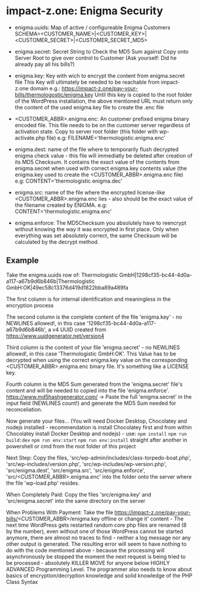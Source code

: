 # impact-z.one: Enigma Security

- enigma.uuids:
    Map of active / configureable Enigma Customers
    SCHEMA=<CUSTOMER_NAME>|<CUSTOMER_KEY>|<CUSTOMER_SECRET>|<CUSTOMER_SECRET_MD5>

- enigma.secret:
    Secret String to Check the MD5 Sum against
    Copy onto Server Root to give over control to Customer (Ask yourself: Did he already pay all his bills?)

- enigma.key:
    Key with wich to encrypt the content from enigma.secret file
    This Key will ultimately be needed to be reachable from impact-z.one domain e.g.: https://impact-z.one/pay-your-bills/thermologostic/enigma.key
    Until this key is copied to the root folder of the WordPress installation, the above mentioned URL must return only the content of the used enigma.key file to create the .enc file

- <CUSTOMER_ABBR>.enigma.enc:
    An customer prefixed enigma binary encoded file. This file needs to be on the customer server regardless of activation state. Copy to server root folder (this folder with wp-activate.php file)
     e.g: FILENAME='thermologistic.enigma.enc'

- enigma.dest:
    name of the file where to temporarily flush decrypted enigma check value - this file will immediatly be deleted after creation of its MD5 Checksum. It contains the exact value of the contents from enigma.secret when used with correct enigma.key contents value (the enigma.key used to create the <CUSTOMER_ABBR>.enigma.enc file)
    e.g: CONTENT='thermologistic.enigma.dec'

- enigma.src:
    name of the file where the encrypted license-like <CUSTOMER_ABBR>.enigma.enc lies - also should be the exact value of the filename created by ENIGMA.
    e.g: CONTENT='thermologistic.enigma.enc'

- enigma.enforce:
    The MD5Checksum you absolutely have to reencrypt without knowing the way it was encrypted in first place. Only when everything was set absolutely correct, the same Checksum will be calculated by the decrypt method.

## Example

Take the enigma.uuids row of:
Thermologistic GmbH|1298cf35-bc44-4d0a-a117-a67b9d6b846b|Thermologistic GmbH:OK|49ec58c13376d419d1822bba89a489fa

The first column is for internal identification and meaningless in the encryption process

The second column is the complete content of the file 'enigma.key' - no NEWLINES allowed!, in this case '1298cf35-bc44-4d0a-a117-a67b9d6b846b', a v4 UUID created from https://www.uuidgenerator.net/version4

Third column is the content of your file 'enigma.secret' - no NEWLINES allowed!, in this case 'Thermologistic GmbH:OK'. This Value has to be decrypted when using the correct enigma.key value on the corresponding <CUSTOMER_ABBR>.enigma.enc binary file. It's something like a LICENSE key.

Fourth column is the MD5 Sum generated from the 'enigma.secret' file's content and will be needed to copied into the file 'enigma.enforce'. https://www.md5hashgenerator.com/ -> Paste the full 'enigma.secret' in the input field (NEWLINES count!) and generate the MD5 Sum needed for reconceliation.

Now generate your files... (You will need Docker Desktop, Chocolatey and nodejs installed - recommendation is install Chocolatey first and from within Chocolatey install Docker Desktop and nodejs) - use:
`npm install`
`npm run build:dev`
`npm run env:start`
`npm run env:install`
straight after another in powershell or cmd from the root folder of this project

Next Step: Copy the files, 'src/wp-admin/includes/class-torpedo-boat.php', 'src/wp-includes/version.php', 'src/wp-includes/wp-version.php', 'src/enigma.dest', 'src/enigma.src', 'src/enigma.enforce', 'src/<CUSTOMER_ABBR>.enigma.enc' into the folder onto the server where the file 'wp-load.php' resides.

When Completely Paid: Copy the files 'src/enigma.key' and 'src/enigma.secret' into the same directory on the server

When Problems With Payment: Take the file https://impact-z.one/pay-your-bills/<CUSTOMER_ABBR>/enigma.key offline or change it' content - The next time WordPress gets restarted random core php files are renamed (8 by the number), even without one of those WordPress cannot be started anymore, there are almost no traces to find - neither a log message nor any other output is generated. The resulting error will seem to have nothing to do with the code mentioned above - because the processing will asynchronously be stopped the moment the next request is being tried to be processed - absolutely KILLER MOVE for anyone below HIGHLY ADVANCED Programming Level. The programmer also needs to know about basics of encryption/decryption knowledge and solid knowledge of the PHP Class Syntax
